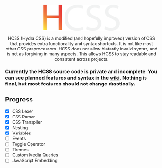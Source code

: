 <p align="center">
  <img src="/HCSS%20Logo.svg" width="50%">
</p>
<p align="center">HCSS (Hydra CSS) is a modified (and hopefully improved) version of CSS that provides extra functionality and syntax shortcuts. It is not like most other CSS preprocessors. HCSS does not allow blatantly invalid syntax, and is not as forgiving in many aspects. This allows HCSS to stay readable and consistent across projects.</p>

<h3>Currently the HCSS source code is private and incomplete. You can see planned features and syntax in the <a href="https://github.com/ViperTools/HCSS-Public/wiki">wiki</a>. Nothing is final, but most features should not change drastically.</h3>

## Progress
- [x] CSS Lexer
- [x] CSS Parser
- [x] CSS Transpiler
- [x] Nesting
- [x] Variables
- [ ] Events
- [ ] Toggle Operator
- [ ] Themes
- [ ] Custom Media Queries
- [ ] JavaScript Embedding
